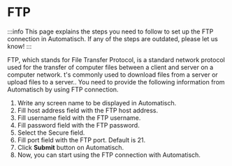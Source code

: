 # FTP

:::info
This page explains the steps you need to follow to set up the FTP connection in Automatisch. If any of the steps are outdated, please let us know!
:::

FTP, which stands for File Transfer Protocol, is a standard network protocol used for the transfer of computer files between a client and server on a computer network. t's commonly used to download files from a server or upload files to a server.. You need to provide the following information from Automatisch by using FTP connection.

1.  Write any screen name to be displayed in Automatisch.
1.  Fill host address field with the FTP host address.
1.  Fill username field with the FTP username.
1.  Fill password field with the FTP password.
1.  Select the Secure field.
1.  Fill port field with the FTP port. Default is 21.
1.  Click **Submit** button on Automatisch.
1.  Now, you can start using the FTP connection with Automatisch.
